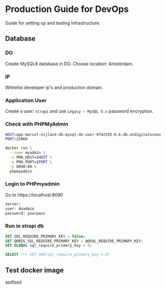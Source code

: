 # Production Guide for DevOps
Guide for setting up and testing infrastructure.

## Database
### DO
Create MySQL8 database in DO. Choose location: Amsterdam.

### IP
Whitelist developer ip's and production domain.

### Application User
Create a user: `strapi` and use `Legacy – MySQL 5.x` password encryption.

### Check with PHPMyAdmin
```sh
HOST=app-marcel-nijland-db-mysql-do-user-9742335-0.b.db.ondigitalocean.com
PORT=25060

docker run \
  --name myadmin \
  -e PMA_HOST=$HOST \
  -e PMA_PORT=$PORT \
  -p 8090:80 \
  phpmyadmin
```
### Login to PHPmyadmin
Go to https://localhost:8090
```sh
server: 
user: doadmin
password: yourpass
```

### Run in strapi db
```sql
SET SQL_REQUIRE_PRIMARY_KEY = false;
SET @ORIG_SQL_REQUIRE_PRIMARY_KEY = @@SQL_REQUIRE_PRIMARY_KEY;
SET GLOBAL sql_require_primary_key = 0;

SELECT /*+ SET_VAR(sql_require_primary_key = 0)

```


## Test docker image
asdfasd